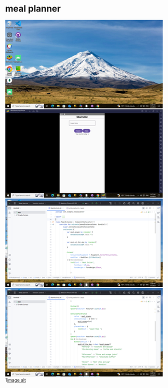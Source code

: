 # meal planner
 
![image alt](https://github.com/Ramukosimulanga/MealPlanner/blob/c568461ee6f460040ba3f57305b857cdcbc91df7/Screenshot%20(3).png)
![image alt](https://github.com/Ramukosimulanga/MealPlanner/blob/1ceec9357a9d9e80f88fb7f64b0ed94e6459c478/Screenshot%20(4).png)
![image alt](https://github.com/Ramukosimulanga/MealPlanner/blob/879638c18418ab96af3fc6e5b1765b7ecc08e1b6/Screenshot%20(5).png)
![image alt](https://github.com/Ramukosimulanga/MealPlanner/blob/f891e25e3c4b6c09ba05ea1b5b00e499d4601942/Screenshot%20(6).png)
1[image alt](https://github.com/Ramukosimulanga/MealPlanner/blob/911a141a7d852b31655ef5db166f25c11928de10/Screenshot%20(7).png)
